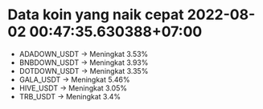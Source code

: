 # Data koin yang naik cepat 2022-08-02 00:47:35.630388+07:00

* ADADOWN_USDT -> Meningkat 3.53%
* BNBDOWN_USDT -> Meningkat 3.93%
* DOTDOWN_USDT -> Meningkat 3.35%
* GALA_USDT -> Meningkat 5.46%
* HIVE_USDT -> Meningkat 3.05%
* TRB_USDT -> Meningkat 3.4%
